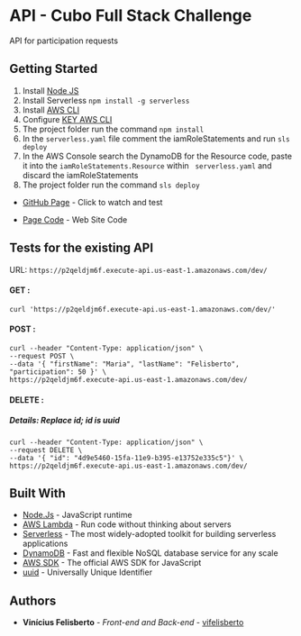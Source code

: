 # API - Cubo Full Stack Challenge

API for participation requests

## Getting Started

1. Install [Node JS](https://nodejs.org/en/download/)
2. Install Serverless `npm install -g serverless`
3. Install [AWS CLI](https://aws.amazon.com/pt/cli/)
4. Configure [KEY AWS CLI](https://docs.aws.amazon.com/pt_br/cli/latest/userguide/cli-chap-configure.html)
5. The project folder run the command `npm install`
6. In the `serverless.yaml` file comment the iamRoleStatements and run `sls deploy`
7. In the AWS Console search the DynamoDB for the Resource code, paste it into the `iamRoleStatements.Resource` within ` serverless.yaml` and discard the iamRoleStatements
8. The project folder run the command `sls deploy`

* [GitHub Page](https://vifelisberto.github.io/Cubo-FullStack-Challenge) - Click to watch and test

* [Page Code](https://github.com/vifelisberto/Cubo-FullStack-Challenge) - Web Site Code

## Tests for the existing API

URL: `https://p2qeldjm6f.execute-api.us-east-1.amazonaws.com/dev/`

#### GET :
    
    curl 'https://p2qeldjm6f.execute-api.us-east-1.amazonaws.com/dev/'

#### POST :

    curl --header "Content-Type: application/json" \
    --request POST \
    --data '{ "firstName": "Maria", "lastName": "Felisberto", "participation": 50 }' \
    https://p2qeldjm6f.execute-api.us-east-1.amazonaws.com/dev/

#### DELETE :
##### Details: Replace id; id is uuid

    curl --header "Content-Type: application/json" \
    --request DELETE \
    --data '{ "id": "4d9e5460-15fa-11e9-b395-e13752e335c5"}' \
    https://p2qeldjm6f.execute-api.us-east-1.amazonaws.com/dev/

## Built With

* [Node.Js](https://nodejs.org/en/) - JavaScript runtime
* [AWS Lambda](https://aws.amazon.com/pt/lambda/) - Run code without thinking about servers
* [Serverless](https://serverless.com/) - The most widely-adopted toolkit for building serverless applications
* [DynamoDB](https://aws.amazon.com/pt/dynamodb/) - Fast and flexible NoSQL database service for any scale
* [AWS SDK](https://aws.amazon.com/pt/sdk-for-node-js/) - The official AWS SDK for JavaScript
* [uuid](https://www.npmjs.com/package/uuid) - Universally Unique Identifier

## Authors

* **Vinícius Felisberto** - *Front-end and Back-end* - [vifelisberto](https://github.com/vifelisberto)